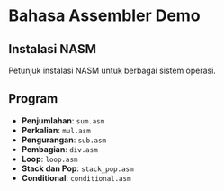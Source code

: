 # Bahasa Assembler Demo

## Instalasi NASM
Petunjuk instalasi NASM untuk berbagai sistem operasi.

## Program
- **Penjumlahan**: `sum.asm`
- **Perkalian**: `mul.asm`
- **Pengurangan**: `sub.asm`
- **Pembagian**: `div.asm`
- **Loop**: `loop.asm`
- **Stack dan Pop**: `stack_pop.asm`
- **Conditional**: `conditional.asm`

